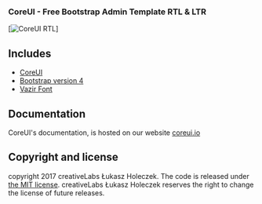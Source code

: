 
### CoreUI - Free Bootstrap Admin Template RTL & LTR 
[![CoreUI RTL](http://coreui.io/assets/img/coreui.png "CoreUI Free Bootstrap Admin Template")]


## Includes 


* [CoreUI](http://coreui.io)
* [Bootstrap version 4](https://github.com/mrholek/CoreUI-AngularJS)
* [Vazir Font](https://github.com/mrholek/CoreUI-Free-Bootstrap-Admin-Template)



## Documentation

CoreUI's documentation, is hosted on our website [coreui.io](http://coreui.io)

## Copyright and license

copyright 2017 creativeLabs Łukasz Holeczek. The code is released under [the MIT license](https://github.com/mrholek/CoreUI-Free-Bootstrap-Admin-Template/blob/master/LICENSE). creativeLabs Łukasz Holeczek reserves the right to change the license of future releases.


